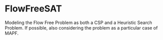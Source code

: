 # FlowFreeSAT
Modeling the Flow Free Problem as both a CSP and a Heuristic Search Problem. If possible, also considering the problem as a particular case of MAPF.
